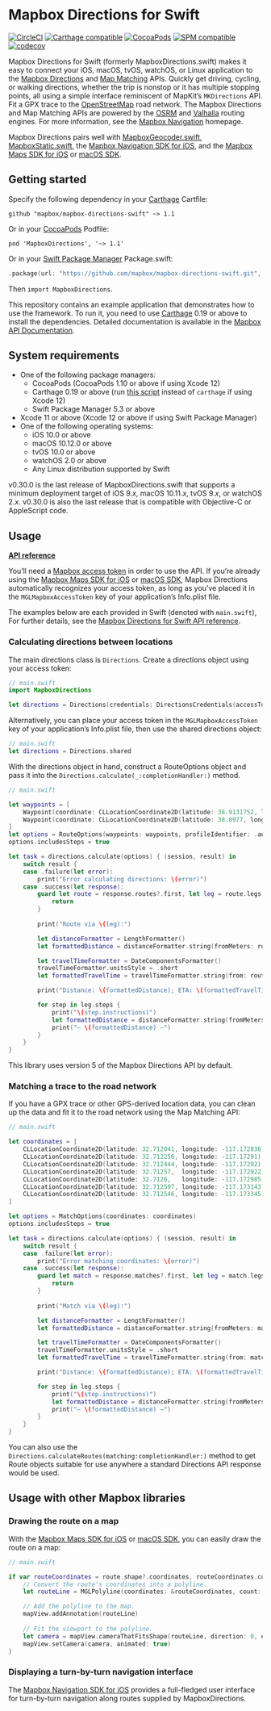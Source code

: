 # Mapbox Directions for Swift

[![CircleCI](https://circleci.com/gh/mapbox/mapbox-directions-swift.svg?style=svg)](https://circleci.com/gh/mapbox/mapbox-directions-swift)
[![Carthage compatible](https://img.shields.io/badge/Carthage-compatible-4BC51D.svg?style=flat)](https://github.com/Carthage/Carthage)
[![CocoaPods](https://img.shields.io/cocoapods/v/MapboxDirections.svg)](https://cocoapods.org/pods/MapboxDirections/)
[![SPM compatible](https://img.shields.io/badge/SPM-compatible-4BC51D.svg?style=flat)](https://swift.org/package-manager/)
[![codecov](https://codecov.io/gh/mapbox/mapbox-directions-swift/branch/main/graph/badge.svg)](https://codecov.io/gh/mapbox/mapbox-directions-swift)

Mapbox Directions for Swift (formerly MapboxDirections.swift) makes it easy to connect your iOS, macOS, tvOS, watchOS, or Linux application to the [Mapbox Directions](https://docs.mapbox.com/api/navigation/) and [Map Matching](https://docs.mapbox.com/api/navigation/#map-matching) APIs. Quickly get driving, cycling, or walking directions, whether the trip is nonstop or it has multiple stopping points, all using a simple interface reminiscent of MapKit’s `MKDirections` API. Fit a GPX trace to the [OpenStreetMap](https://www.openstreetmap.org/) road network. The Mapbox Directions and Map Matching APIs are powered by the [OSRM](http://project-osrm.org/) and [Valhalla](https://github.com/valhalla/valhalla/) routing engines. For more information, see the [Mapbox Navigation](https://www.mapbox.com/navigation/) homepage.

Mapbox Directions pairs well with [MapboxGeocoder.swift](https://github.com/mapbox/MapboxGeocoder.swift), [MapboxStatic.swift](https://github.com/mapbox/MapboxStatic.swift), the [Mapbox Navigation SDK for iOS](https://github.com/mapbox/mapbox-navigation-ios/), and the [Mapbox Maps SDK for iOS](https://docs.mapbox.com/ios/maps/) or [macOS SDK](https://mapbox.github.io/mapbox-gl-native/macos/).

## Getting started

Specify the following dependency in your [Carthage](https://github.com/Carthage/Carthage) Cartfile:

```cartfile
github "mapbox/mapbox-directions-swift" ~> 1.1
```

Or in your [CocoaPods](http://cocoapods.org/) Podfile:

```podspec
pod 'MapboxDirections', '~> 1.1'
```

Or in your [Swift Package Manager](https://swift.org/package-manager/) Package.swift:

```swift
.package(url: "https://github.com/mapbox/mapbox-directions-swift.git", from: "1.1.0")
```

Then `import MapboxDirections`.

This repository contains an example application that demonstrates how to use the framework. To run it, you need to use [Carthage](https://github.com/Carthage/Carthage) 0.19 or above to install the dependencies. Detailed documentation is available in the [Mapbox API Documentation](https://docs.mapbox.com/api/navigation/#directions).

## System requirements

* One of the following package managers:
   * CocoaPods (CocoaPods 1.10 or above if using Xcode 12)
   * Carthage 0.19 or above (run [this script](https://github.com/mapbox/mapbox-directions-swift/blob/main/scripts/wcarthage.sh) instead of `carthage` if using Xcode 12)
   * Swift Package Manager 5.3 or above
* Xcode 11 or above (Xcode 12 or above if using Swift Package Manager)
* One of the following operating systems:
   * iOS 10.0 or above
   * macOS 10.12.0 or above
   * tvOS 10.0 or above
   * watchOS 2.0 or above
   * Any Linux distribution supported by Swift

v0.30.0 is the last release of MapboxDirections.swift that supports a minimum deployment target of iOS 9._x_, macOS 10.11._x_, tvOS 9._x_, or watchOS 2._x_. v0.30.0 is also the last release that is compatible with Objective-C or AppleScript code.

## Usage

**[API reference](https://docs.mapbox.com/ios/api/directions/)**

You’ll need a [Mapbox access token](https://docs.mapbox.com/api/#access-tokens-and-token-scopes) in order to use the API. If you’re already using the [Mapbox Maps SDK for iOS](https://docs.mapbox.com/ios/maps/) or [macOS SDK](https://mapbox.github.io/mapbox-gl-native/macos/), Mapbox Directions automatically recognizes your access token, as long as you’ve placed it in the `MGLMapboxAccessToken` key of your application’s Info.plist file.

The examples below are each provided in Swift (denoted with `main.swift`), For further details, see the [Mapbox Directions for Swift API reference](https://docs.mapbox.com/ios/api/directions/).

### Calculating directions between locations

The main directions class is `Directions`. Create a directions object using your access token:

```swift
// main.swift
import MapboxDirections

let directions = Directions(credentials: DirectionsCredentials(accessToken: "<#your access token#>"))
```

Alternatively, you can place your access token in the `MGLMapboxAccessToken` key of your application’s Info.plist file, then use the shared directions object:

```swift
// main.swift
let directions = Directions.shared
```

With the directions object in hand, construct a RouteOptions object and pass it into the `Directions.calculate(_:completionHandler:)` method.

```swift
// main.swift

let waypoints = [
    Waypoint(coordinate: CLLocationCoordinate2D(latitude: 38.9131752, longitude: -77.0324047), name: "Mapbox"),
    Waypoint(coordinate: CLLocationCoordinate2D(latitude: 38.8977, longitude: -77.0365), name: "White House"),
]
let options = RouteOptions(waypoints: waypoints, profileIdentifier: .automobileAvoidingTraffic)
options.includesSteps = true

let task = directions.calculate(options) { (session, result) in
    switch result {
    case .failure(let error):
        print("Error calculating directions: \(error)")
    case .success(let response):
        guard let route = response.routes?.first, let leg = route.legs.first else {
            return
        }
        
        print("Route via \(leg):")

        let distanceFormatter = LengthFormatter()
        let formattedDistance = distanceFormatter.string(fromMeters: route.distance)

        let travelTimeFormatter = DateComponentsFormatter()
        travelTimeFormatter.unitsStyle = .short
        let formattedTravelTime = travelTimeFormatter.string(from: route.expectedTravelTime)

        print("Distance: \(formattedDistance); ETA: \(formattedTravelTime!)")

        for step in leg.steps {
            print("\(step.instructions)")
            let formattedDistance = distanceFormatter.string(fromMeters: step.distance)
            print("— \(formattedDistance) —")
        }
    }
}
```

This library uses version 5 of the Mapbox Directions API by default.

### Matching a trace to the road network

If you have a GPX trace or other GPS-derived location data, you can clean up the data and fit it to the road network using the Map Matching API:

```swift
// main.swift

let coordinates = [
    CLLocationCoordinate2D(latitude: 32.712041, longitude: -117.172836),
    CLLocationCoordinate2D(latitude: 32.712256, longitude: -117.17291),
    CLLocationCoordinate2D(latitude: 32.712444, longitude: -117.17292),
    CLLocationCoordinate2D(latitude: 32.71257,  longitude: -117.172922),
    CLLocationCoordinate2D(latitude: 32.7126,   longitude: -117.172985),
    CLLocationCoordinate2D(latitude: 32.712597, longitude: -117.173143),
    CLLocationCoordinate2D(latitude: 32.712546, longitude: -117.173345)
]

let options = MatchOptions(coordinates: coordinates)
options.includesSteps = true

let task = directions.calculate(options) { (session, result) in
    switch result {
    case .failure(let error):
        print("Error matching coordinates: \(error)")
    case .success(let response):
        guard let match = response.matches?.first, let leg = match.legs.first else {
            return
        }
        
        print("Match via \(leg):")

        let distanceFormatter = LengthFormatter()
        let formattedDistance = distanceFormatter.string(fromMeters: match.distance)

        let travelTimeFormatter = DateComponentsFormatter()
        travelTimeFormatter.unitsStyle = .short
        let formattedTravelTime = travelTimeFormatter.string(from: match.expectedTravelTime)

        print("Distance: \(formattedDistance); ETA: \(formattedTravelTime!)")

        for step in leg.steps {
            print("\(step.instructions)")
            let formattedDistance = distanceFormatter.string(fromMeters: step.distance)
            print("— \(formattedDistance) —")
        }
    }
}
```

You can also use the `Directions.calculateRoutes(matching:completionHandler:)` method to get Route objects suitable for use anywhere a standard Directions API response would be used.

## Usage with other Mapbox libraries

### Drawing the route on a map

With the [Mapbox Maps SDK for iOS](https://docs.mapbox.com/ios/maps/) or [macOS SDK](https://mapbox.github.io/mapbox-gl-native/macos/), you can easily draw the route on a map:

```swift
// main.swift

if var routeCoordinates = route.shape?.coordinates, routeCoordinates.count > 0 {
    // Convert the route’s coordinates into a polyline.
    let routeLine = MGLPolyline(coordinates: &routeCoordinates, count: UInt(routeCoordinates.count))

    // Add the polyline to the map.
    mapView.addAnnotation(routeLine)
    
    // Fit the viewport to the polyline.
    let camera = mapView.cameraThatFitsShape(routeLine, direction: 0, edgePadding: .zero)
    mapView.setCamera(camera, animated: true)
}
```

### Displaying a turn-by-turn navigation interface

The [Mapbox Navigation SDK for iOS](https://github.com/mapbox/mapbox-navigation-ios/) provides a full-fledged user interface for turn-by-turn navigation along routes supplied by MapboxDirections.

